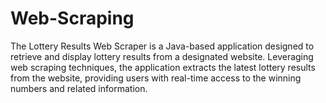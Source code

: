 # Web-Scraping
The Lottery Results Web Scraper is a Java-based application designed to retrieve and display lottery results from a designated website. Leveraging web scraping techniques, the application extracts the latest lottery results from the website, providing users with real-time access to the winning numbers and related information.
